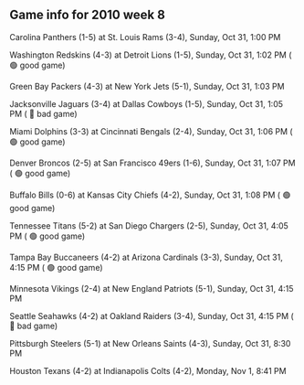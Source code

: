 ## Game info for 2010 week 8
Carolina Panthers (1-5) at St. Louis Rams (3-4), Sunday, Oct 31, 1:00 PM

Washington Redskins (4-3) at Detroit Lions (1-5), Sunday, Oct 31, 1:02 PM (	:green_circle: good game)

Green Bay Packers (4-3) at New York Jets (5-1), Sunday, Oct 31, 1:03 PM

Jacksonville Jaguars (3-4) at Dallas Cowboys (1-5), Sunday, Oct 31, 1:05 PM (	:red_circle: bad game)

Miami Dolphins (3-3) at Cincinnati Bengals (2-4), Sunday, Oct 31, 1:06 PM (	:green_circle: good game)

Denver Broncos (2-5) at San Francisco 49ers (1-6), Sunday, Oct 31, 1:07 PM (	:green_circle: good game)

Buffalo Bills (0-6) at Kansas City Chiefs (4-2), Sunday, Oct 31, 1:08 PM (	:green_circle: good game)



Tennessee Titans (5-2) at San Diego Chargers (2-5), Sunday, Oct 31, 4:05 PM (	:green_circle: good game)

Tampa Bay Buccaneers (4-2) at Arizona Cardinals (3-3), Sunday, Oct 31, 4:15 PM (	:green_circle: good game)

Minnesota Vikings (2-4) at New England Patriots (5-1), Sunday, Oct 31, 4:15 PM

Seattle Seahawks (4-2) at Oakland Raiders (3-4), Sunday, Oct 31, 4:15 PM (	:red_circle: bad game)



Pittsburgh Steelers (5-1) at New Orleans Saints (4-3), Sunday, Oct 31, 8:30 PM



Houston Texans (4-2) at Indianapolis Colts (4-2), Monday, Nov 1, 8:41 PM

